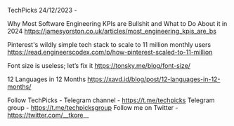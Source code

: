 TechPicks 24/12/2023 -

Why Most Software Engineering KPIs are Bullshit and What to Do About it in 2024
https://jamesyorston.co.uk/articles/most_engineering_kpis_are_bs

Pinterest's wildly simple tech stack to scale to 11 million monthly users
https://read.engineerscodex.com/p/how-pinterest-scaled-to-11-million

Font size is useless; let’s fix it
https://tonsky.me/blog/font-size/

12 Languages in 12 Months
https://xavd.id/blog/post/12-languages-in-12-months/

Follow TechPicks -
Telegram channel - https://t.me/techpicks
Telegram group - https://t.me/techpicksgroup
Follow me on Twitter - https://twitter.com/__tkore__